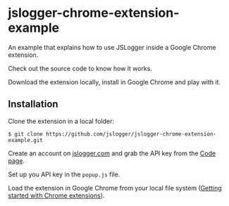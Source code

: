 jslogger-chrome-extension-example
=================================

An example that explains how to use JSLogger inside a Google Chrome extension.

Check out the source code to know how it works.

Download the extension locally, install in Google Chrome and play with it.


## Installation

Clone the extension in a local folder:

    $ git clone https://github.com/jslogger/jslogger-chrome-extension-example.git

Create an account on [jslogger.com][] and grab the API key from the [Code page][].

Set up you API key in the `popup.js` file.

Load the extension in Google Chrome from your local file system ([Getting started with Chrome extensions][]).

[jslogger.com]: http://jslogger.com
[Code page]: http://jslogger.com/code
[Getting started with Chrome extensions]: http://developer.chrome.com/extensions/getstarted.html